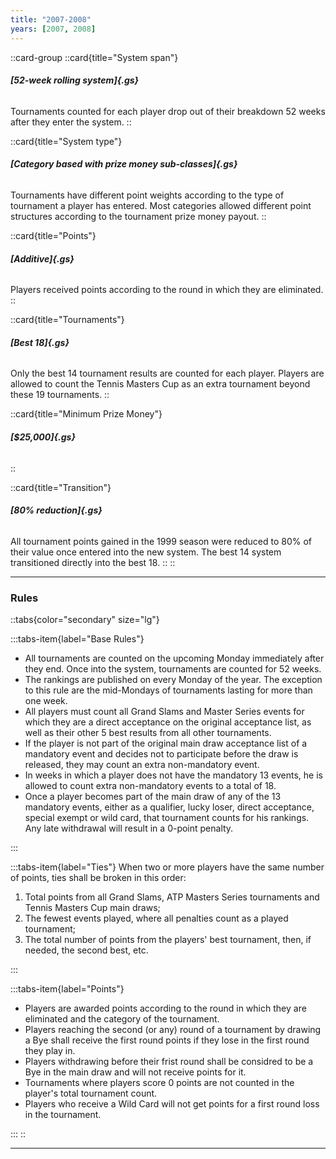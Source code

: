 ```yaml
---
title: "2007-2008"
years: [2007, 2008]
---
```


::card-group
::card{title="System span"}

###### **[52-week rolling system]{.gs}**

Tournaments counted for each player drop out of their breakdown 52 weeks after they enter the system.
::

::card{title="System type"}

###### **[Category based with prize money sub-classes]{.gs}**

Tournaments have different point weights according to the type of tournament a player has entered. Most categories allowed different point structures according to the tournament prize money payout.
::

::card{title="Points"}

###### **[Additive]{.gs}**

Players received points according to the round in which they are eliminated.
::

::card{title="Tournaments"}

###### **[Best 18]{.gs}**

Only the best 14 tournament results are counted for each player. Players are allowed to count the Tennis Masters Cup as an extra tournament beyond these 19 tournaments.
::

::card{title="Minimum Prize Money"}

###### **[$25,000]{.gs}**

::

::card{title="Transition"}

###### **[80% reduction]{.gs}**

All tournament points gained in the 1999 season were reduced to 80% of their value once entered into the new system. The best 14 system transitioned directly into the best 18.
::
::

---

### Rules

::tabs{color="secondary" size="lg"}

:::tabs-item{label="Base Rules"}

- All tournaments are counted on the upcoming Monday immediately after they end. Once into the system, tournaments are counted for 52 weeks.
- The rankings are published on every Monday of the year. The exception to this rule are the mid-Mondays of tournaments lasting for more than one week.
- All players must count all Grand Slams and Master Series events for which they are a direct acceptance on the original acceptance list, as well as their other 5 best results from all other tournaments.
- If the player is not part of the original main draw acceptance list of a mandatory event and decides not to participate before the draw is released, they may count an extra non-mandatory event.
- In weeks in which a player does not have the mandatory 13 events, he is allowed to count extra non-mandatory events to a total of 18.
- Once a player becomes part of the main draw of any of the 13 mandatory events, either as a qualifier, lucky loser, direct acceptance, special exempt or wild card, that tournament counts for his rankings. Any late withdrawal will result in a 0-point penalty.

:::

:::tabs-item{label="Ties"}
When two or more players have the same number of points, ties shall be broken in this order:

1. Total points from all Grand Slams, ATP Masters Series tournaments and Tennis Masters Cup main draws;
1. The fewest events played, where all penalties count as a played tournament;
1. The total number of points from the players' best tournament, then, if needed, the second best, etc.

:::

:::tabs-item{label="Points"}

- Players are awarded points according to the round in which they are eliminated and the category of the tournament.
- Players reaching the second (or any) round of a tournament by drawing a Bye shall receive the first round points if they lose in the first round they play in.
- Players withdrawing before their frist round shall be considred to be a Bye in the main draw and will not receive points for it.
- Tournaments where players score 0 points are not counted in the player's total tournament count.
- Players who receive a Wild Card will not get points for a first round loss in the tournament.

:::
::

---
